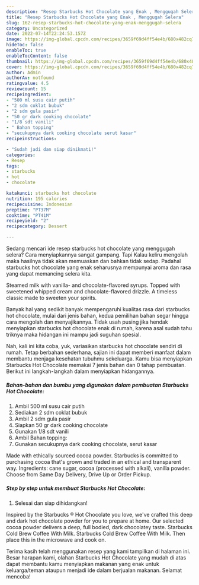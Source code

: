 ```yaml
---
description: "Resep Starbucks Hot Chocolate yang Enak , Menggugah Selera"
title: "Resep Starbucks Hot Chocolate yang Enak , Menggugah Selera"
slug: 162-resep-starbucks-hot-chocolate-yang-enak-menggugah-selera
category: Uncategorized
date: 2022-07-14T22:24:53.157Z
image: https://img-global.cpcdn.com/recipes/3659f69d4ff54e4b/680x482cq70/starbucks-hot-chocolate-foto-resep-utama.jpg
hideToc: false
enableToc: true
enableTocContent: false
thumbnail: https://img-global.cpcdn.com/recipes/3659f69d4ff54e4b/680x482cq70/starbucks-hot-chocolate-foto-resep-utama.jpg
cover: https://img-global.cpcdn.com/recipes/3659f69d4ff54e4b/680x482cq70/starbucks-hot-chocolate-foto-resep-utama.jpg
author: Admin
authorAv: notfound
ratingvalue: 4.5
reviewcount: 15
recipeingredient:
- "500 ml susu cair putih"
- "2 sdm coklat bubuk"
- "2 sdm gula pasir"
- "50 gr dark cooking chocolate"
- "1/8 sdt vanili"
- " Bahan topping"
- "secukupnya dark cooking chocolate serut kasar"
recipeinstructions:

- "Sudah jadi dan siap dinikmati!"
categories:
- Resep
tags:
- starbucks
- hot
- chocolate

katakunci: starbucks hot chocolate 
nutrition: 195 calories
recipecuisine: Indonesian
preptime: "PT37M"
cooktime: "PT41M"
recipeyield: "2"
recipecategory: Dessert

---
```



Sedang mencari ide resep starbucks hot chocolate yang menggugah selera? Cara menyiapkannya sangat gampang. Tapi Kalau keliru mengolah maka hasilnya tidak akan memuaskan dan bahkan tidak sedap. Padahal starbucks hot chocolate yang enak seharusnya mempunyai aroma dan rasa yang dapat memancing selera kita.


Steamed milk with vanilla- and chocolate-flavored syrups. Topped with sweetened whipped cream and chocolate-flavored drizzle. A timeless classic made to sweeten your spirits.

Banyak hal yang sedikit banyak mempengaruhi kualitas rasa dari starbucks hot chocolate, mulai dari jenis bahan, kedua pemilihan bahan segar hingga cara mengolah dan menyajikannya. Tidak usah pusing jika hendak menyiapkan starbucks hot chocolate enak di rumah, karena asal sudah tahu triknya maka hidangan ini mampu jadi suguhan spesial.


Nah, kali ini kita coba, yuk, variasikan starbucks hot chocolate sendiri di rumah. Tetap berbahan sederhana, sajian ini dapat memberi manfaat dalam membantu menjaga kesehatan tubuhmu sekeluarga. Kamu bisa menyiapkan Starbucks Hot Chocolate memakai 7 jenis bahan dan 0 tahap pembuatan. Berikut ini langkah-langkah dalam menyiapkan hidangannya.

<!--inarticleads1-->

##### Bahan-bahan dan bumbu yang digunakan dalam pembuatan Starbucks Hot Chocolate:

1. Ambil 500 ml susu cair putih
1. Sediakan 2 sdm coklat bubuk
1. Ambil 2 sdm gula pasir
1. Siapkan 50 gr dark cooking chocolate
1. Gunakan 1/8 sdt vanili
1. Ambil  Bahan topping:
1. Gunakan secukupnya dark cooking chocolate, serut kasar


Made with ethically sourced cocoa powder. Starbucks is committed to purchasing cocoa that&#39;s grown and traded in an ethical and transparent way. Ingredients: cane sugar, cocoa (processed with alkali), vanilla powder. Choose from Same Day Delivery, Drive Up or Order Pickup. 

<!--inarticleads2-->

##### Step by step untuk membuat Starbucks Hot Chocolate:


1. Selesai dan siap dihidangkan!

Inspired by the Starbucks ® Hot Chocolate you love, we&#39;ve crafted this deep and dark hot chocolate powder for you to prepare at home. Our selected cocoa powder delivers a deep, full bodied, dark chocolatey taste. Starbucks Cold Brew Coffee With Milk. Starbucks Cold Brew Coffee With Milk. Then place this in the microwave and cook on. 

Terima kasih telah menggunakan resep yang kami tampilkan di halaman ini. Besar harapan kami, olahan Starbucks Hot Chocolate yang mudah di atas dapat membantu kamu menyiapkan makanan yang enak untuk keluarga/teman ataupun menjadi ide dalam berjualan makanan. Selamat mencoba!
